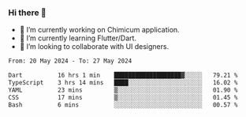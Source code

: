 ### Hi there 👋

<!--
**devcat37/devcat37** is a ✨ _special_ ✨ repository because its `README.md` (this file) appears on your GitHub profile.-->


- 🔭 I’m currently working on Chimicum application.
- 🌱 I’m currently learning Flutter/Dart.
- 👯 I’m looking to collaborate with UI designers.
<!-- - 🤔 I’m looking for help with ... -->

<!--START_SECTION:waka-->

```txt
From: 20 May 2024 - To: 27 May 2024

Dart          16 hrs 1 min    ███████████████████▓░░░░░   79.21 %
TypeScript    3 hrs 14 mins   ████░░░░░░░░░░░░░░░░░░░░░   16.02 %
YAML          23 mins         ▒░░░░░░░░░░░░░░░░░░░░░░░░   01.90 %
CSS           17 mins         ▒░░░░░░░░░░░░░░░░░░░░░░░░   01.45 %
Bash          6 mins          ░░░░░░░░░░░░░░░░░░░░░░░░░   00.57 %
```

<!--END_SECTION:waka-->
